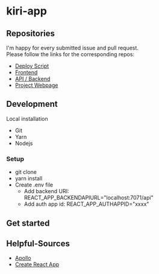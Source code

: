 # kiri-app

## Repositories

I'm happy for every submitted issue and pull request.  
Please follow the links for the corresponding repos:

- [Deploy Script](https://github.com/schmm2/kiri-deploy)
- [Frontend](https://github.com/schmm2/kiri-app)
- [API / Backend](https://github.com/schmm2/kiri-backend)
- [Project Webpage](https://github.com/schmm2/kiri-web)

## Development

Local installation

- Git
- Yarn
- Nodejs

### Setup

- git clone
- yarn install
- Create .env file
  - Add backend URI: REACT_APP_BACKENDAPIURL="localhost:7071/api"
  - Add auth app id: REACT_APP_AUTHAPPID="xxxx"

## Get started

## Helpful-Sources

- [Apollo](https://www.apollographql.com/docs/apollo-server/deployment/azure-functions/)
- [Create React App](https://github.com/UziTech/azure-create-react-app)
